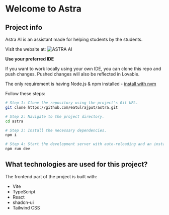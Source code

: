 # Welcome to Astra

## Project info

Astra AI is an assistant made for helping students by the students.

Visit the website at: ![ASTRA AI](https://astrave.netlify.app/)


**Use your preferred IDE**

If you want to work locally using your own IDE, you can clone this repo and push changes. Pushed changes will also be reflected in Lovable.

The only requirement is having Node.js & npm installed - [install with nvm](https://github.com/nvm-sh/nvm#installing-and-updating)

Follow these steps:

```sh
# Step 1: Clone the repository using the project's Git URL.
git clone https://github.com/eatulrajput/astra.git

# Step 2: Navigate to the project directory.
cd astra

# Step 3: Install the necessary dependencies.
npm i

# Step 4: Start the development server with auto-reloading and an instant preview.
npm run dev
```

## What technologies are used for this project?

The frontend part of the project is built with:

- Vite
- TypeScript
- React
- shadcn-ui
- Tailwind CSS

